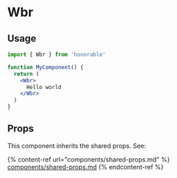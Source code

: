 # Wbr

## Usage

```jsx
import { Wbr } from 'honorable'

function MyComponent() {
  return (
    <Wbr>
      Hello world
    </Wbr>
  )
}
```

## Props

This component inherits the shared props. See:

{% content-ref url="components/shared-props.md" %}
[components/shared-props.md](components/shared-props.md)
{% endcontent-ref %}

